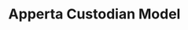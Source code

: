 ---
title: Apperta Custodian Model
thumbnail: '/img/custodian.jpg'
description: "The latest published product code is available free and open source via our code repositories. Apperta Partners are available on Digital Marketplace and SBS frameworks to configure, support and implement these solutions for you. You can read more about our custodianship model and how it works here."
docURL: '/assets/Apperta_Custodian_Model.pdf'
feedbackURL: https://forums.apperta.org/c/apperta-general-forum
---